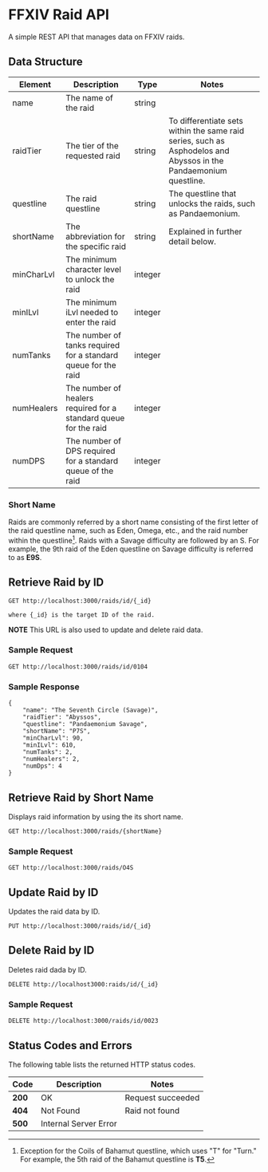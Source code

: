 # FFXIV Raid API
A simple REST API that manages data on FFXIV raids.

## Data Structure
Element | Description | Type | Notes
------------|-------------|---------|-------------------
name | The name of the raid | string | 
raidTier | The tier of the requested raid | string | To differentiate sets within the same raid series, such as Asphodelos and Abyssos in the Pandaemonium questline.
questline | The raid questline | string | The questline that unlocks the raids, such as Pandaemonium.
shortName | The abbreviation  for the specific raid | string | Explained in further detail below. |
minCharLvl | The minimum character level to unlock the raid | integer | |
minILvl | The minimum iLvl needed to enter the raid | integer | |
numTanks | The number of tanks required for a standard queue for the raid | integer |  | 
numHealers | The number of healers required for a standard queue for the raid | integer |  |
numDPS | The number of DPS required for a standard queue of the raid | integer | 

### Short Name
Raids are commonly referred by a short name consisting of the first letter of the raid questline name, such as Eden, Omega, etc., and the raid number within the questline[^1]. Raids with a Savage difficulty are followed by an S. For example, the 9th raid of the Eden questline on Savage difficulty is referred to as **E9S**.

[^1]: Exception for the Coils of Bahamut questline, which uses "T" for "Turn." For example, the 5th raid of the Bahamut questline is **T5**.

## Retrieve Raid by ID
```
GET http://localhost:3000/raids/id/{_id}

where {_id} is the target ID of the raid.
```
**NOTE** This URL is also used to update and delete raid data.

### Sample Request
```
GET http://localhost:3000/raids/id/0104
```

### Sample Response
```
{
    "name": "The Seventh Circle (Savage)",
    "raidTier": "Abyssos",
    "questline": "Pandaemonium Savage",
    "shortName": "P7S",
    "minCharLvl": 90,
    "minILvl": 610,
    "numTanks": 2,
    "numHealers": 2,
    "numDps": 4
}
```

## Retrieve Raid by Short Name
Displays raid information by using the its short name.
```
GET http://localhost:3000/raids/{shortName}
```

### Sample Request
```
GET http://localhost:3000/raids/O4S
```

## Update Raid by ID
Updates the raid data by ID.
```
PUT http://localhost:3000/raids/id/{_id}
```

## Delete Raid by ID
Deletes raid dada by ID.
```
DELETE http://localhost3000:raids/id/{_id}
```
### Sample Request
```
DELETE http://localhost:3000/raids/id/0023
```

## Status Codes and Errors
The following table lists the returned HTTP status codes.

Code | Description | Notes 
---|---|---
**200** | OK | Request succeeded
**404** | Not Found | Raid not found
**500** | Internal Server Error |